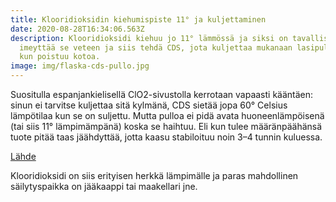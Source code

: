 ```yaml
---
title: Klooridioksidin kiehumispiste 11° ja kuljettaminen
date: 2020-08-28T16:34:06.563Z
description: Klooridioksidi kiehuu jo 11° lämmössä ja siksi on tavallista
  imeyttää se veteen ja siis tehdä CDS, jota kuljettaa mukanaan lasipullossa,
  kun poistuu kotoa.
image: img/flaska-cds-pullo.jpg
---
```

Suositulla espanjankielisellä ClO2-sivustolla kerrotaan vapaasti kääntäen: sinun ei tarvitse kuljettaa sitä kylmänä, CDS sietää jopa 60° Celsius lämpötilaa kun se on suljettu. Mutta pulloa ei pidä avata huoneenlämpöisenä (tai siis 11° lämpimämpänä) koska se haihtuu. Eli kun tulee määränpäähänsä tuote pitää taas jäähdyttää, jotta kaasu stabiloituu noin 3–4 tunnin kuluessa.

[Lähde](https://www.saludprohibida.com/en/index.php?option=com_kunena&view=topic&catid=8&id=1143&Itemid=678#3278)

Klooridioksidi on siis erityisen herkkä lämpimälle ja paras mahdollinen säilytyspaikka on jääkaappi tai maakellari jne.